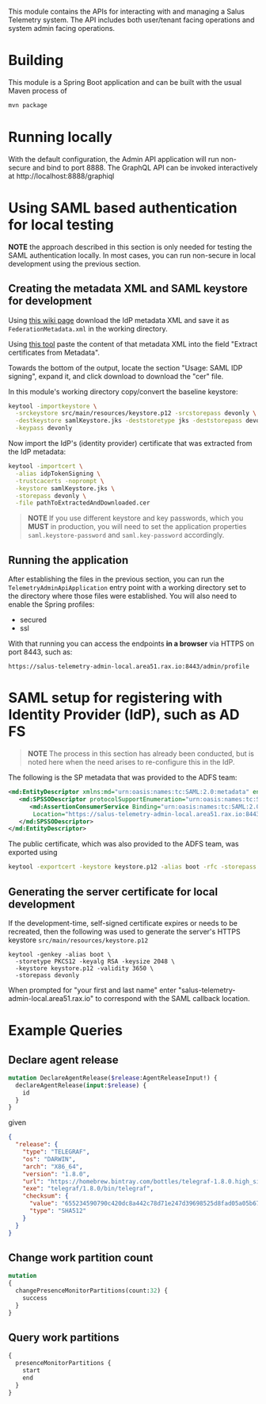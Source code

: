 
This module contains the APIs for interacting with and managing a Salus Telemetry system.
The API includes both user/tenant facing operations and system admin facing operations.

# Building

This module is a Spring Boot application and can be built with the usual Maven process of

```bash
mvn package
```

# Running locally 

With the default configuration, the Admin API application will run non-secure and bind to port 8888.
The GraphQL API can be invoked interactively at http://localhost:8888/graphiql

# Using SAML based authentication for local testing

**NOTE** the approach described in this section is only needed for testing the SAML authentication
locally. In most cases, you can run non-secure in local development using the previous section.

## Creating the metadata XML and SAML keystore for development

Using [this wiki page](https://one.rackspace.com/display/GET/Integrating+Your+App+with+AD+FS)
download the IdP metadata XML and save it as `FederationMetadata.xml` in the working directory.

Using [this tool](https://www.rcfed.com/SAMLWSFed/MetadataCertificateExtract) paste the
content of that metadata XML into the field "Extract certificates from Metadata".

Towards the bottom of the output, locate the section "Usage: SAML IDP signing", expand it,
and click download to download the "cer" file.

In this module's working directory copy/convert the baseline keystore:

```bash
keytool -importkeystore \
  -srckeystore src/main/resources/keystore.p12 -srcstorepass devonly \
  -destkeystore samlKeystore.jks -deststoretype jks -deststorepass devonly \
  -keypass devonly
```

Now import the IdP's (identity provider) certificate that was extracted from the IdP metadata:
```bash
keytool -importcert \
  -alias idpTokenSigning \
  -trustcacerts -noprompt \
  -keystore samlKeystore.jks \
  -storepass devonly \
  -file pathToExtractedAndDownloaded.cer
```

> **NOTE** If you use different keystore and key passwords, which you **MUST** in production, you will 
> need to set the application properties `saml.keystore-password` and `saml.key-password` accordingly.

## Running the application

After establishing the files in the previous section, you can run the `TelemetryAdminApiApplication`
entry point with a working directory set to the directory where those files were established.
You will also need to enable the Spring profiles:

* secured
* ssl

With that running you can access the endpoints **in a browser** via HTTPS on port 8443, such as:

    https://salus-telemetry-admin-local.area51.rax.io:8443/admin/profile


# SAML setup for registering with Identity Provider (IdP), such as AD FS

> **NOTE** The process in this section has already been conducted, but is noted here when the 
> need arises to re-configure this in the IdP.

The following is the SP metadata that was provided to the ADFS team:

```xml
<md:EntityDescriptor xmlns:md="urn:oasis:names:tc:SAML:2.0:metadata" entityID="salus-telemetry-admin-local.area51.rax.io">
   <md:SPSSODescriptor protocolSupportEnumeration="urn:oasis:names:tc:SAML:2.0:protocol">
      <md:AssertionConsumerService Binding="urn:oasis:names:tc:SAML:2.0:bindings:HTTP-POST" 
       Location="https://salus-telemetry-admin-local.area51.rax.io:8443/saml/SSO" index="1" />
   </md:SPSSODescriptor>
</md:EntityDescriptor>
```

The public certificate, which was also provided to the ADFS team, was exported using

```bash
keytool -exportcert -keystore keystore.p12 -alias boot -rfc -storepass devonly
```

## Generating the server certificate for local development

If the development-time, self-signed certificate expires or needs to be recreated, then the 
following was used to generate the server's HTTPS keystore `src/main/resources/keystore.p12`

```
keytool -genkey -alias boot \
  -storetype PKCS12 -keyalg RSA -keysize 2048 \
  -keystore keystore.p12 -validity 3650 \
  -storepass devonly
```

When prompted for "your first and last name" enter "salus-telemetry-admin-local.area51.rax.io"
to correspond with the SAML callback location.

# Example Queries

## Declare agent release

```graphql
mutation DeclareAgentRelease($release:AgentReleaseInput!) {
  declareAgentRelease(input:$release) {
    id
  }
}
```

given
```json
{
  "release": {
    "type": "TELEGRAF",
    "os": "DARWIN",
    "arch": "X86_64",
    "version": "1.8.0",
    "url": "https://homebrew.bintray.com/bottles/telegraf-1.8.0.high_sierra.bottle.tar.gz",
    "exe": "telegraf/1.8.0/bin/telegraf",
    "checksum": {
      "value": "655234590790c420dc8a442c78d71e247d39698525d8fad05a05b67006eb07c7875e6b6e7f184203b59a9a82ee3b91af6b24396a4760b3eb9d236470591e6f89",
      "type": "SHA512"
    }
  }
}
```

## Change work partition count

```graphql
mutation 
{
  changePresenceMonitorPartitions(count:32) {
    success
  }
}
```

## Query work partitions

```graphql
{
  presenceMonitorPartitions {
    start
    end
  }
}
```
